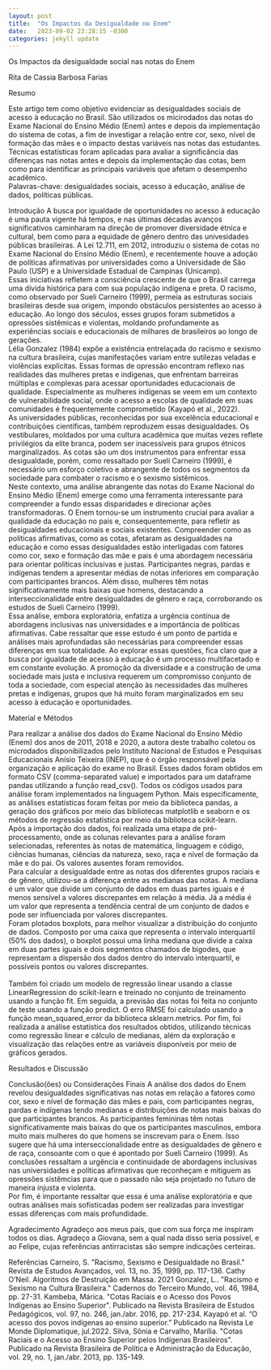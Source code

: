 ```yaml
---
layout: post
title:  "Os Impactos da Desigualdade no Enem"
date:   2023-09-02 23:28:15 -0300
categories: jekyll update
---
```

Os Impactos da desigualdade social nas notas do Enem


Rita de Cassia Barbosa Farias




Resumo
	
Este artigo tem como objetivo evidenciar as desigualdades sociais de acesso à educação no Brasil. São utilizados os micirodados das notas do Exame Nacional do Ensino Médio (Enem) antes e depois da implementação do sistema de cotas, a fim de investigar a relação entre cor, sexo, nível de formação das mães e o impacto destas variáveis nas notas das estudantes. Técnicas estatísticas foram aplicadas para avaliar a significância das diferenças nas notas antes e depois da implementação das cotas, bem como para identificar as principais variáveis que afetam o desempenho acadêmico.<br>
Palavras-chave: desigualdades sociais, acesso à educação, análise de dados, políticas públicas.


Introdução
A busca por igualdade de oportunidades no acesso à educação é uma pauta vigente há tempos, e nas últimas décadas avanços significativos caminharam na direção de promover diversidade étnica e cultural, bem como para a equidade de gênero dentro das univesidades públicas brasileiras. A Lei 12.711, em 2012, introduziu o sistema de cotas no Exame Nacional do Ensino Médio (Enem), e recentemente houve a adoção de políticas afirmativas por universidades como a Universidade de São Paulo (USP) e a Universidade Estadual de Campinas (Unicamp). <br> Essas iniciativas refletem a consciência crescente de que o Brasil carrega uma dívida histórica para com sua população indígena e preta. O racismo, como observado por Sueli Carneiro (1999), permeia as estruturas sociais brasileiras desde sua origem, impondo obstáculos persistentes ao acesso à educação. Ao longo dos séculos, esses grupos foram submetidos a opressões sistêmicas e violentas, moldando profundamente as experiências sociais e educacionais de milhares de brasileiros ao longo de gerações. <br>
Lélia Gonzalez (1984) expõe a existência entrelaçada do racismo e sexismo na cultura brasileira, cujas manifestações variam entre sutilezas veladas e violências explícitas. Essas formas de opressão encontram reflexo nas realidades das mulheres pretas e indígenas, que enfrentam barreiras múltiplas e complexas para acessar oportunidades educacionais de qualidade. Especialmente as mulheres indígenas se veem em um contexto de vulnerabilidade social, onde o acesso a escolas de qualidade em suas comunidades é frequentemente comprometido (Kayapó et al., 2022).<br>
As universidades públicas, reconhecidas por sua excelência educacional e contribuições científicas, também reproduzem essas desigualdades. Os vestibulares, moldados por uma cultura acadêmica que muitas vezes reflete privilégios da elite branca, podem ser inacessíveis para grupos étnicos marginalizados. As cotas são um dos instrumentos para enfrentar essa desigualdade, porém, como ressaltado por Sueli Carneiro (1999), é necessário um esforço coletivo e abrangente de todos os segmentos da sociedade para combater o racismo e o sexismo sistêmicos.<br>
Neste contexto, uma análise abrangente das notas do Exame Nacional do Ensino Médio (Enem) emerge como uma ferramenta interessante para compreender a fundo essas disparidades e direcionar ações transformadoras. O Enem tornou-se um instrumento crucial para avaliar a qualidade da educação no país e, consequentemente, para refletir as desigualdades educacionais e sociais existentes. Compreender como as políticas afirmativas, como as cotas, afetaram as desigualdades na educação e como essas desigualdades estão interligadas com fatores como cor, sexo e formação das mãe e pais é uma abordagem necessária para orientar políticas inclusivas e justas. Participantes negras, pardas e indígenas tendem a apresentar médias de notas inferiores em comparação com participantes brancos. Além disso, mulheres têm notas significativamente mais baixas que homens, destacando a interseccionalidade entre desigualdades de gênero e raça, corroborando os estudos de Sueli Carneiro (1999).<br>
Essa análise, embora exploratória, enfatiza a urgência contínua de abordagens inclusivas nas universidades e a importância de políticas afirmativas. Cabe ressaltar que esse estudo é um ponto de partida e análises mais aprofundadas são necessárias para compreender essas diferenças em sua totalidade.
Ao explorar essas questões, fica claro que a busca por igualdade de acesso à educação é um processo multifacetado e em constante evolução. A promoção da diversidade e a construção de uma sociedade mais justa e inclusiva requerem um compromisso conjunto de toda a sociedade, com especial atenção às necessidades das mulheres pretas e indígenas, grupos que há muito foram marginalizados em seu acesso à educação e oportunidades.

Material e Métodos
	
Para realizar a análise dos dados do Exame Nacional do Ensino Médio (Enem) dos anos de 2011, 2018 e 2020, a autora deste trabalho coletou os microdados disponibilizados pelo Instituto Nacional de Estudos e Pesquisas Educacionais Anísio Teixeira (INEP), que é o órgão responsável pela organização e aplicação do exame no Brasil. Esses dados foram obtidos em formato CSV (comma-separated value) e importados para um dataframe pandas utilizando a função read_csv(). Todos os códigos usados para análise foram implementados na linguagem Python. Mais especificamente, as análises estatísticas foram feitas por meio da biblioteca pandas, a geração dos gráficos por meio das bibliotecas matplotlib e seaborn e os métodos de regressão estatística por meio da biblioteca scikit-learn.<br>
Após a importação dos dados, foi realizada uma etapa de pré-processamento, onde as colunas relevantes para a análise foram selecionadas, referentes às notas de matemática, linguagem e código, ciências humanas, ciências da natureza, sexo, raça e nível de formação da mãe e do pai. Os valores ausentes foram removidos.<br>
Para calcular a desigualdade entre as notas dos diferentes grupos raciais e de gênero, utilizou-se a diferença entre as medianas das notas. A mediana é um valor que divide um conjunto de dados em duas partes iguais e é menos sensível a valores discrepantes em relação à média. Já a média é um valor que representa a tendência central de um conjunto de dados e pode ser influenciada por valores discrepantes.<br> Foram plotados boxplots, para melhor visualizar a distribuição do conjunto de dados. Composto por uma caixa que representa o intervalo interquartil (50% dos dados), o boxplot possui uma linha mediana que divide a caixa em duas partes iguais e dois segmentos chamados de bigodes, que representam a dispersão dos dados dentro do intervalo interquartil, e possíveis pontos ou valores discrepantes.<br>  
Também foi criado um modelo de regressão linear usando a classe LinearRegression do scikit-learn e treinado no conjunto de treinamento usando a função fit. Em seguida, a previsão das notas foi feita no conjunto de teste usando a função predict. O erro RMSE foi calculado usando a função mean_squared_error da biblioteca sklearn.metrics.
Por fim, foi realizada a análise estatística dos resultados obtidos, utilizando técnicas como regressão linear e cálculo de medianas, além da exploração e visualização das relações entre as variáveis disponíveis por meio de gráficos gerados.  <br> 

Resultados e Discussão 

Conclusão(ões) ou Considerações Finais
A análise dos dados do Enem revelou desigualdades significativas nas notas em relação a fatores como cor, sexo e nível de formação das mães e pais, com participantes negras, pardas e indígenas tendo medianas e distribuições de notas mais baixas do que participantes brancos. As participantes femininas têm notas significativamente mais baixas do que os participantes masculinos, embora muito mais mulheres do que homens se inscrevam para o Enem. Isso sugere que há uma interseccionalidade entre as desigualdades de gênero e de raça, consoante com o que é apontado por Sueli Carneiro (1999). As conclusões ressaltam a urgência e continuidade de abordagens inclusivas nas universidades e políticas afirmativas que reconheçam e mitiguem as opressões sistêmcias para que o passado não seja projetado no futuro de maneira injusta e violenta. <br>Por fim, é importante ressaltar que essa é uma análise exploratória e que outras análises mais sofisticadas podem ser realizadas para investigar essas diferenças com mais profundidade.

Agradecimento 
Agradeço aos meus pais, que com sua força me inspiram todos os dias. Agradeço a Giovana, sem a qual nada disso seria possível, e ao Felipe, cujas referências antirracistas são sempre indicações certeiras.  

Referências
Carneiro, S. "Racismo, Sexismo e Desigualdade no Brasil." Revista de Estudos Avançados, vol. 13, no. 35, 1999, pp. 117-136.
Cathy O’Neil. Algoritmos de Destruição em Massa. 2021
Gonzalez, L.. "Racismo e Sexismo na Cultura Brasileira." Cadernos do Terceiro Mundo, vol. 46, 1984, pp. 27-31.
Kambeba, Márica. "Cotas Raciais e o Acesso dos Povos Indígenas ao Ensino Superior". Publicado na Revista Brasileira de Estudos Pedagógicos, vol. 97, no. 246, jan./abr. 2016, pp. 217-234.
Kayapó et al. “O acesso dos povos indígenas ao ensino superior.” Publicado na Revista Le Monde Diplomatique, jul.2022.
Silva, Sônia e Carvalho, Marília. "Cotas Raciais e o Acesso ao Ensino Superior pelos Indígenas Brasileiros". Publicado na Revista Brasileira de Política e Administração da Educação, vol. 29, no. 1, jan./abr. 2013, pp. 135-149.
